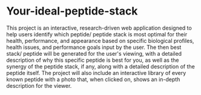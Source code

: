 # Your-ideal-peptide-stack
This project is an interactive, research-driven web application designed to help users identify which peptide/ peptide stack is most optimal for their health, performance, and appearance based on specific biological profiles, health issues, and performance goals input by the user. The then best stack/ peptide will be generated for the user's viewing, with a detailed description of why this specific peptide is best for you, as well as the synergy of the peptide stack, if any, along with a detailed description of the peptide itself. The project will also include an interactive library of every known peptide with a photo that, when clicked on, shows an in-depth description for the viewer. 
